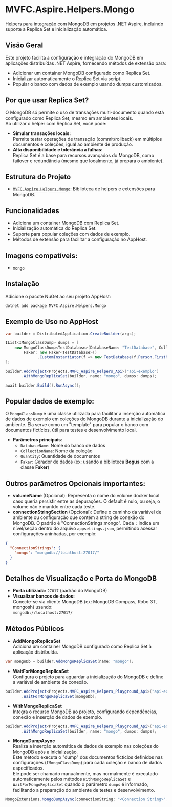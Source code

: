 # MVFC.Aspire.Helpers.Mongo

Helpers para integração com MongoDB em projetos .NET Aspire, incluindo suporte a Replica Set e inicialização automática.

## Visão Geral

Este projeto facilita a configuração e integração do MongoDB em aplicações distribuídas .NET Aspire, fornecendo métodos de extensão para:

- Adicionar um container MongoDB configurado como Replica Set.
- Inicializar automaticamente o Replica Set via script.
- Popular o banco com dados de exemplo usando dumps customizados.

## Por que usar Replica Set?

O MongoDB só permite o uso de transações multi-documento quando está configurado como Replica Set, mesmo em ambientes locais.  
Ao utilizar o helper com Replica Set, você pode:

- **Simular transações locais:**  
  Permite testar operações de transação (commit/rollback) em múltiplos documentos e coleções, igual ao ambiente de produção.
- **Alta disponibilidade e tolerância a falhas:**  
  Replica Set é a base para recursos avançados do MongoDB, como failover e redundância (mesmo que localmente, já prepara o ambiente).

## Estrutura do Projeto

- [`MVFC.Aspire.Helpers.Mongo`](MVFC.Aspire.Helpers.Mongo.csproj): Biblioteca de helpers e extensões para MongoDB.

## Funcionalidades

- Adiciona um container MongoDB com Replica Set.
- Inicialização automática do Replica Set.
- Suporte para popular coleções com dados de exemplo.
- Métodos de extensão para facilitar a configuração no AppHost.

## Imagens compatíveis:
 - `mongo`

## Instalação

Adicione o pacote NuGet ao seu projeto AppHost:

```sh
dotnet add package MVFC.Aspire.Helpers.Mongo
```

## Exemplo de Uso no AppHost

```csharp
var builder = DistributedApplication.CreateBuilder(args);

IList<IMongoClassDump> dumps = [
    new MongoClassDump<TestDatabase>(DatabaseName: "TestDatabase", CollectionName: "TestCollection", Quantity: 100,
        Faker: new Faker<TestDatabase>()
              .CustomInstantiator(f => new TestDatabase(f.Person.FirstName, f.Person.Cpf())))
];

builder.AddProject<Projects.MVFC_Aspire_Helpers_Api>("api-exemplo")
       .WithMongoReplicaSet(builder, name: "mongo", dumps: dumps);

await builder.Build().RunAsync();
```

## Popular dados de exemplo:
  O `MongoClassDump` é uma classe utilizada para facilitar a inserção automática de dados de exemplo em coleções do MongoDB durante a inicialização do ambiente. Ela serve como um "template" para popular o banco com documentos fictícios, útil para testes e desenvolvimento local.

* **Parâmetros principais**:
    - `DatabaseName`: Nome do banco de dados
    - `CollectionName`: Nome da coleção
    - `Quantity`: Quantidade de documentos
    - `Faker`: Gerador de dados (ex: usando a biblioteca **Bogus** com a classe **Faker**)

## Outros parâmetros Opcionais importantes:
  - **volumeName** (Opcional): Representa o nome do volume docker local caso queria persistir entre as depurações. O default é nulo, ou seja, o volume não é mantdo entre cada teste. 
  - **connectionStringSection** (Opcional): Define o caminho da variável de ambiente ou configuração que contém a string de conexão do MongoDB. O padrão é "ConnectionStrings:mongo". Cada `:` indica um nível/seção dentro do arquivo `appsettings.json`, permitindo acessar configurações aninhadas, por exemplo:

  ```json
  {
    "ConnectionStrings": {
      "mongo": "mongodb://localhost:27017/"
    }
  }
  ```

## Detalhes de Visualização e Porta do MongoDB

- **Porta utilizada:** `27017` (padrão do MongoDB)
- **Visualizar bancos de dados:**  
  Conecte-se via cliente MongoDB (ex: MongoDB Compass, Robo 3T, mongosh) usando:  
  `mongodb://localhost:27017/`


## Métodos Públicos

- **AddMongoReplicaSet**  
  Adiciona um container MongoDB configurado como Replica Set à aplicação distribuída.

```csharp
var mongoDb = builder.AddMongoReplicaSet(name: "mongo");
```

- **WaitForMongoReplicaSet**  
  Configura o projeto para aguardar a inicialização do MongoDB e define a variável de ambiente de conexão.

```csharp
builder.AddProject<Projects.MVFC_Aspire_Helpers_Playground_Api>("api-exemplo")
       .WaitForMongoReplicaSet(mongoDb);
```

- **WithMongoReplicaSet**  
  Integra o recurso MongoDB ao projeto, configurando dependências, conexão e inserção de dados de exemplo.

```csharp
builder.AddProject<Projects.MVFC_Aspire_Helpers_Playground_Api>("api-exemplo")
       .WithMongoReplicaSet(builder, name: "mongo", dumps: dumps);
```

- **MongoDumpAsync**  
  Realiza a inserção automática de dados de exemplo nas coleções do MongoDB após a inicialização.  
  Este método executa o "dump" dos documentos fictícios definidos nas configurações (`IMongoClassDump`) para cada coleção e banco de dados especificados.  
  Ele pode ser chamado manualmente, mas normalmente é executado automaticamente pelos métodos `WithMongoReplicaSet` e `WaitForMongoReplicaSet` quando o parâmetro `dumps` é informado, facilitando a preparação do ambiente de testes e desenvolvimento.

```csharp
MongoExtensions.MongoDumpAsync(connectionString: "<Connection String>", dumps: dumps, ct: ct);
```